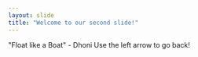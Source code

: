 ```yaml
---
layout: slide
title: "Welcome to our second slide!"
---
```

"Float like a Boat" - Dhoni
Use the left arrow to go back!
